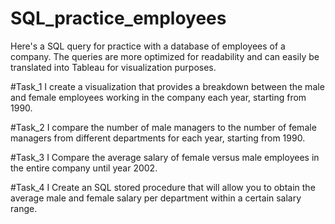 # SQL_practice_employees
 Here's a SQL query for practice with a database of employees of a company. The queries are more optimized for readability and can easily be translated into Tableau for visualization purposes.

#Task_1
I create a visualization that provides a breakdown between the male and female employees working in the company each year, starting from 1990. 

#Task_2
I compare the number of male managers to the number of female managers from different departments for each year, starting from 1990.

#Task_3
I Compare the average salary of female versus male employees in the entire company until year 2002.

#Task_4
I Create an SQL stored procedure that will allow you to obtain the average male and female salary per department within a certain salary range.
